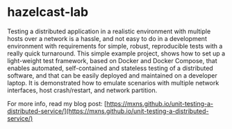 # hazelcast-lab

Testing a distributed application in a realistic environment with multiple hosts over a network is a hassle, 
and not easy to do in a development environment with requirements for simple, robust, reproducible tests 
with a really quick turnaround. This simple example project, shows how to set up a light-weight test framework, 
based on Docker and Docker Compose, that enables automated, self-contained and stateless testing of a distributed software, 
and that can be easily deployed and maintained on a developer laptop. It is demonstrated how to emulate scenarios 
with multiple network interfaces, host crash/restart, and network partition.

For more info, read my blog post: [https://mxns.github.io/unit-testing-a-distributed-service/](https://mxns.github.io/unit-testing-a-distributed-service/)
